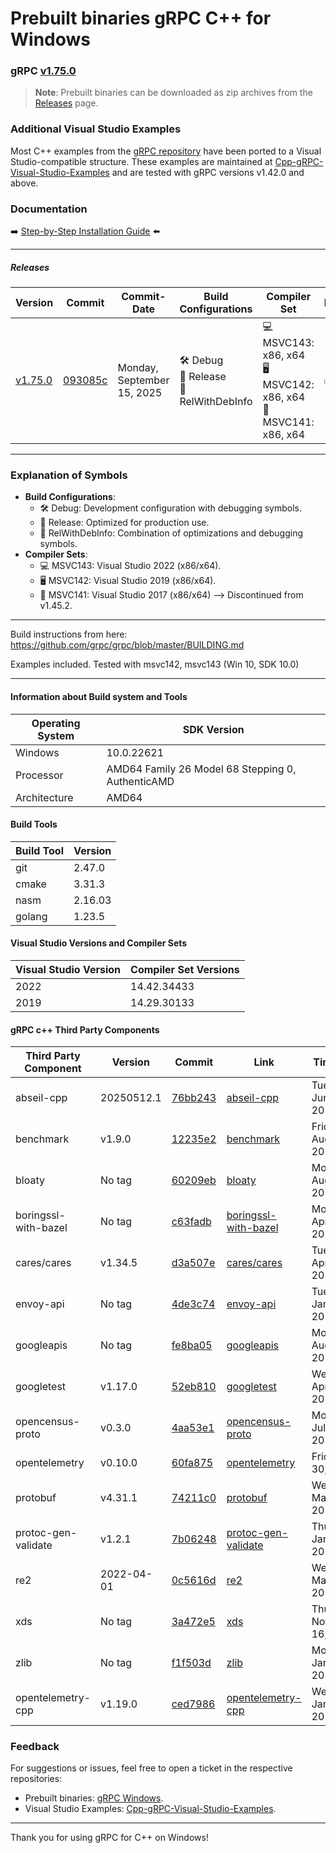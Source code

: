 # Prebuilt binaries gRPC C++ for Windows

### gRPC [v1.75.0](https://github.com/grpc/grpc/releases/tag/v1.75.0)

> **Note**: Prebuilt binaries can be downloaded as zip archives from the [Releases](https://github.com/thommyho/gRPC_windows/releases) page.

### Additional Visual Studio Examples

Most C++ examples from the [gRPC repository](https://github.com/grpc/grpc/tree/master/examples/cpp) have been ported to a
Visual Studio-compatible structure. These examples are maintained at [Cpp-gRPC-Visual-Studio-Examples](https://github.com/thommyho/Cpp-gRPC-Visual-Studio-Examples)
and are tested with gRPC versions v1.42.0 and above.

### Documentation

➡️ [Step-by-Step Installation Guide](https://thommyho.github.io/Cpp-gRPC-Windows-PreBuilts) ⬅️

______________________________________________________________________

##### Releases

| Version                                                                  | Commit                                                                                  | Commit-Date                | Build Configurations                        | Compiler Set                                                         | Example |
| ------------------------------------------------------------------------ | --------------------------------------------------------------------------------------- | -------------------------- | ------------------------------------------- | -------------------------------------------------------------------- | ------- |
| [v1.75.0](https://github.com/thommyho/gRPC_windows/releases/tag/v1.75.0) | [093085c](https://github.com/grpc/grpc/commit/093085cc925e0d5aa6e92bc29e917f9bdc00add2) | Monday, September 15, 2025 | 🛠️ Debug<br>🚀 Release<br>🔧 RelWithDebInfo | 💻 MSVC143: x86, x64<br>🖥️ MSVC142: x86, x64<br>🔲 MSVC141: x86, x64 | ✅      |

______________________________________________________________________

### Explanation of Symbols

- **Build Configurations**:
  - 🛠️ Debug: Development configuration with debugging symbols.
  - 🚀 Release: Optimized for production use.
  - 🔧 RelWithDebInfo: Combination of optimizations and debugging symbols.
- **Compiler Sets**:
  - 💻 MSVC143: Visual Studio 2022 (x86/x64).
  - 🖥️ MSVC142: Visual Studio 2019 (x86/x64).
  - 🔲 MSVC141: Visual Studio 2017 (x86/x64) --> Discontinued from v1.45.2.

______________________________________________________________________

Build instructions from here: <https://github.com/grpc/grpc/blob/master/BUILDING.md>

Examples included. Tested with msvc142, msvc143 (Win 10, SDK 10.0)

______________________________________________________________________

#### Information about Build system and Tools

| Operating System | SDK Version                                       |
| ---------------- | ------------------------------------------------- |
| Windows          | 10.0.22621                                        |
| Processor        | AMD64 Family 26 Model 68 Stepping 0, AuthenticAMD |
| Architecture     | AMD64                                             |

#### Build Tools

| Build Tool | Version |
| ---------- | ------- |
| git        | 2.47.0  |
| cmake      | 3.31.3  |
| nasm       | 2.16.03 |
| golang     | 1.23.5  |

#### Visual Studio Versions and Compiler Sets

| Visual Studio Version | Compiler Set Versions |
| --------------------- | --------------------- |
| 2022                  | 14.42.34433           |
| 2019                  | 14.29.30133           |

#### gRPC c++ Third Party Components

| Third Party Component | Version    | Commit                                                                                                                    | Link                                                                               | Timestamp                   |
| --------------------- | ---------- | ------------------------------------------------------------------------------------------------------------------------- | ---------------------------------------------------------------------------------- | --------------------------- |
| abseil-cpp            | 20250512.1 | [76bb243](https://github.com/abseil/abseil-cpp.git/commit/76bb24329e8bf5f39704eb10d21b9a80befa7c81)                       | [abseil-cpp](https://github.com/abseil/abseil-cpp.git)                             | Tuesday, June 17, 2025      |
| benchmark             | v1.9.0     | [12235e2](https://github.com/google/benchmark/commit/12235e24652fc7f809373e7c11a5f73c5763fc4c)                            | [benchmark](https://github.com/google/benchmark)                                   | Friday, August 16, 2024     |
| bloaty                | No tag     | [60209eb](https://github.com/google/bloaty.git/commit/60209eb1ccc34d5deefb002d1b7f37545204f7f2)                           | [bloaty](https://github.com/google/bloaty.git)                                     | Monday, August 16, 2021     |
| boringssl-with-bazel  | No tag     | [c63fadb](https://github.com/google/boringssl.git/commit/c63fadbde60a2224c22189d14c4001bbd2a3a629)                        | [boringssl-with-bazel](https://github.com/google/boringssl.git)                    | Monday, April 21, 2025      |
| cares/cares           | v1.34.5    | [d3a507e](https://github.com/c-ares/c-ares.git/commit/d3a507e920e7af18a5efb7f9f1d8044ed4750013)                           | [cares/cares](https://github.com/c-ares/c-ares.git)                                | Tuesday, April 08, 2025     |
| envoy-api             | No tag     | [4de3c74](https://github.com/envoyproxy/data-plane-api.git/commit/4de3c74cf21a9958c1cf26d8993c55c6e0d28b49)               | [envoy-api](https://github.com/envoyproxy/data-plane-api.git)                      | Tuesday, January 28, 2025   |
| googleapis            | No tag     | [fe8ba05](https://github.com/googleapis/googleapis.git/commit/fe8ba054ad4f7eca946c2d14a63c3f07c0b586a0)                   | [googleapis](https://github.com/googleapis/googleapis.git)                         | Monday, August 19, 2024     |
| googletest            | v1.17.0    | [52eb810](https://github.com/google/googletest.git/commit/52eb8108c5bdec04579160ae17225d66034bd723)                       | [googletest](https://github.com/google/googletest.git)                             | Wednesday, April 30, 2025   |
| opencensus-proto      | v0.3.0     | [4aa53e1](https://github.com/census-instrumentation/opencensus-proto.git/commit/4aa53e15cbf1a47bc9087e6cfdca214c1eea4e89) | [opencensus-proto](https://github.com/census-instrumentation/opencensus-proto.git) | Monday, July 20, 2020       |
| opentelemetry         | v0.10.0    | [60fa875](https://github.com/open-telemetry/opentelemetry-proto.git/commit/60fa8754d890b5c55949a8c68dcfd7ab5c2395df)      | [opentelemetry](https://github.com/open-telemetry/opentelemetry-proto.git)         | Friday, July 30, 2021       |
| protobuf              | v4.31.1    | [74211c0](https://github.com/protocolbuffers/protobuf.git/commit/74211c0dfc2777318ab53c2cd2c317a2ef9012de)                | [protobuf](https://github.com/protocolbuffers/protobuf.git)                        | Wednesday, May 28, 2025     |
| protoc-gen-validate   | v1.2.1     | [7b06248](https://github.com/envoyproxy/protoc-gen-validate.git/commit/7b06248484ceeaa947e93ca2747eccf336a88ecc)          | [protoc-gen-validate](https://github.com/envoyproxy/protoc-gen-validate.git)       | Thursday, January 23, 2025  |
| re2                   | 2022-04-01 | [0c5616d](https://github.com/google/re2.git/commit/0c5616df9c0aaa44c9440d87422012423d91c7d1)                              | [re2](https://github.com/google/re2.git)                                           | Wednesday, March 30, 2022   |
| xds                   | No tag     | [3a472e5](https://github.com/cncf/xds.git/commit/3a472e524827f72d1ad621c4983dd5af54c46776)                                | [xds](https://github.com/cncf/xds.git)                                             | Thursday, November 16, 2023 |
| zlib                  | No tag     | [f1f503d](https://github.com/madler/zlib/commit/f1f503da85d52e56aae11557b4d79a42bcaa2b86)                                 | [zlib](https://github.com/madler/zlib)                                             | Monday, January 29, 2024    |
| opentelemetry-cpp     | v1.19.0    | [ced7986](https://github.com/open-telemetry/opentelemetry-cpp/commit/ced79860f8c8a091a2eabfee6d47783f828a9b59)            | [opentelemetry-cpp](https://github.com/open-telemetry/opentelemetry-cpp)           | Wednesday, January 22, 2025 |

### Feedback

For suggestions or issues, feel free to open a ticket in the respective repositories:

- Prebuilt binaries: [gRPC Windows](https://github.com/thommyho/gRPC_windows).
- Visual Studio Examples: [Cpp-gRPC-Visual-Studio-Examples](https://github.com/thommyho/Cpp-gRPC-Visual-Studio-Examples).

______________________________________________________________________

Thank you for using gRPC for C++ on Windows!
